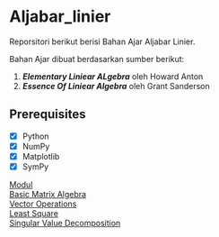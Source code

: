 # Aljabar_linier

Reporsitori berikut berisi Bahan Ajar Aljabar Linier. 

Bahan Ajar dibuat berdasarkan sumber berikut:

1. <b><i>Elementary Liniear ALgebra</i></b> oleh Howard Anton
2. <b><i>Essence Of Liniear Algebra</i></b> oleh Grant Sanderson

## Prerequisites
- [x] Python
- [x] NumPy
- [x] Matplotlib
- [x] SymPy

[Modul](https://docs.google.com/viewer?url=${https://github.com/SalametHimawan/Aljabar_linier/blob/main/Modul%20Aljabar%20Linier.pdf})<br>
[Basic Matrix Algebra](https://nbviewer.org/github/SalametHimawan/Aljabar_linier/blob/main/notebook_id/Matriks.ipynb)<br>
[Vector Operations](https://nbviewer.org/github/SalametHimawan/Aljabar_linier/blob/main/notebook_id/Vektor.ipynb)<br>
[Least Square](https://nbviewer.org/github/SalametHimawan/Aljabar_linier/blob/main/notebook_id/Least%20Square.ipynb)<br>
[Singular Value Decomposition](https://nbviewer.org/github/SalametHimawan/Aljabar_linier/blob/main/notebook_id/Singular%20Value%20Decomposition.ipynb)<br>




